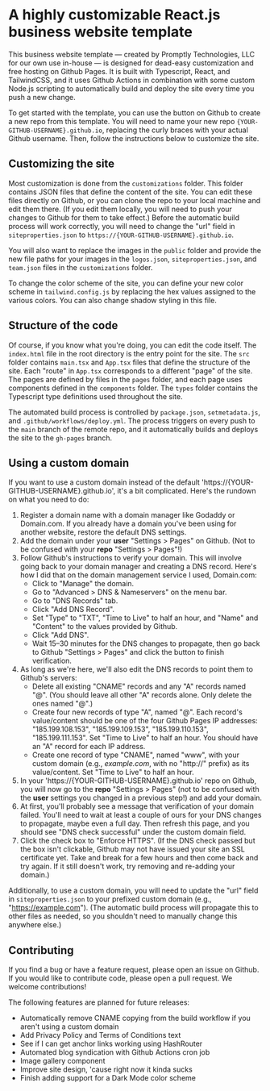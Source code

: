 # A highly customizable React.js business website template

This business website template — created by Promptly Technologies, LLC for our own use in-house — is designed for dead-easy customization and free hosting on Github Pages. It is built with Typescript, React, and TailwindCSS, and it uses Github Actions in combination with some custom Node.js scripting to automatically build and deploy the site every time you push a new change.

To get started with the template, you can use the button on Github to create a new repo from this template. You will need to name your new repo `{YOUR-GITHUB-USERNAME}.github.io`, replacing the curly braces with your actual Github username. Then, follow the instructions below to customize the site.

## Customizing the site

Most customization is done from the `customizations` folder. This folder contains JSON files that define the content of the site. You can edit these files directly on Github, or you can clone the repo to your local machine and edit them there. (If you edit them locally, you will need to push your changes to Github for them to take effect.) Before the automatic build process will work correctly, you will need to change the "url" field in `siteproperties.json` to `https://{YOUR-GITHUB-USERNAME}.github.io`.

You will also want to replace the images in the `public` folder and provide the new file paths for your images in the `logos.json`, `siteproperties.json`, and `team.json` files in the `customizations` folder.

To change the color scheme of the site, you can define your new color scheme in `tailwind.config.js` by replacing the hex values assigned to the various colors. You can also change shadow styling in this file.

## Structure of the code

Of course, if you know what you're doing, you can edit the code itself. The `index.html` file in the root directory is the entry point for the site. The `src` folder contains `main.tsx` and `App.tsx` files that define the structure of the site. Each "route" in `App.tsx` corresponds to a different "page" of the site. The pages are defined by files in the `pages` folder, and each page uses components defined in the `components` folder. The `types` folder contains the Typescript type definitions used throughout the site. 

The automated build process is controlled by `package.json`, `setmetadata.js`, and `.github/workflows/deploy.yml`. The process triggers on every push to the `main` branch of the remote repo, and it automatically builds and deploys the site to the `gh-pages` branch.

## Using a custom domain

If you want to use a custom domain instead of the default 'https://{YOUR-GITHUB-USERNAME}.github.io', it's a bit complicated. Here's the rundown on what you need to do:

1. Register a domain name with a domain manager like Godaddy or Domain.com. If you already have a domain you've been using for another website, restore the default DNS settings.
2. Add the domain under your **user** "Settings > Pages" on Github. (Not to be confused with your **repo** "Settings > Pages"!)
3. Follow Github's instructions to verify your domain. This will involve going back to your domain manager and creating a DNS record. Here's how I did that on the domain management service I used, Domain.com:
   - Click to "Manage" the domain.
   - Go to "Advanced > DNS & Nameservers" on the menu bar.
   - Go to "DNS Records" tab.
   - Click "Add DNS Record".
   - Set "Type" to "TXT", "Time to Live" to half an hour, and "Name" and "Content" to the values provided by Github.
   - Click "Add DNS".
   - Wait 15–30 minutes for the DNS changes to propagate, then go back to Github "Settings > Pages" and click the button to finish verification.
4. As long as we're here, we'll also edit the DNS records to point them to Github's servers:
   - Delete all existing "CNAME" records and any "A" records named "@". (You should leave all other "A" records alone. Only delete the ones named "@".)
   - Create four new records of type "A", named "@". Each record's value/content should be one of the four Github Pages IP addresses: "185.199.108.153", "185.199.109.153", "185.199.110.153", "185.199.111.153". Set "Time to Live" to half an hour. You should have an "A" record for each IP address.
   - Create one record of type "CNAME", named "www", with your custom domain (e.g., *example.com*, with no "http://" prefix) as its value/content. Set "Time to Live" to half an hour.
5. In your 'https://{YOUR-GITHUB-USERNAME}.github.io' repo on Github, you will now go to the **repo** "Settings > Pages" (not to be confused with the **user** settings you changed in a previous step!) and add your domain.
6. At first, you'll probably see a message that verification of your domain failed. You'll need to wait at least a couple of ours for your DNS changes to propagate, maybe even a full day. Then refresh this page, and you should see "DNS check successful" under the custom domain field.
7. Click the check box to "Enforce HTTPS". (If the DNS check passed but the box isn't clickable,  Github may not have issued your site an SSL certificate yet. Take and break for a few hours and then come back and try again. If it still doesn't work, try removing and re-adding your domain.)

Additionally, to use a custom domain, you will need to update the "url" field in `siteproperties.json` to your prefixed custom domain (e.g., "https://example.com"). (The automatic build process will propagate this to other files as needed, so you shouldn't need to manually change this anywhere else.)

## Contributing

If you find a bug or have a feature request, please open an issue on Github. If you would like to contribute code, please open a pull request. We welcome contributions!

The following features are planned for future releases:

- Automatically remove CNAME copying from the build workflow if you aren't using a custom domain
- Add Privacy Policy and Terms of Conditions text
- See if I can get anchor links working using HashRouter
- Automated blog syndication with Github Actions cron job
- Image gallery component
- Improve site design, 'cause right now it kinda sucks
- Finish adding support for a Dark Mode color scheme